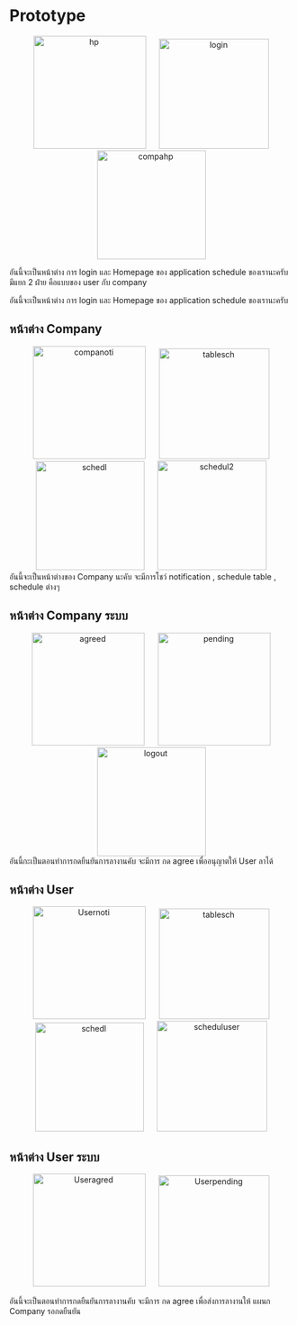 <h1>Prototype</h1> 
<div style="text-align: center;">
    <img src="https://github.com/Bhirapat/img/blob/main/loginscreen.png" alt="hp" width="200" style="margin: 0 10px;">
    <img src="https://github.com/Bhirapat/img/blob/main/compa.png" alt="login" width="195" style="margin: 0 10px;">
    <img src="https://github.com/Bhirapat/img/blob/main/compahomepage.png" alt="compahp" width="193" style="margin: 0 10px;">
</div>


อันนี้จะเป็นหน้าต่าง การ login และ Homepage ของ application schedule ของเรานะครับ มีแยก 2 ฝ่าย คือแบบของ user กับ company

อันนี้จะเป็นหน้าต่าง การ login และ Homepage ของ application schedule ของเรานะครับ


<h2>หน้าต่าง Company</h2>

<div style="text-align: center;">
 <img src="https://github.com/Bhirapat/img/blob/main/companoti.png" alt="companoti" width="200" style="margin: 0 10px;">
 <img src="https://github.com/Bhirapat/img/blob/main/compascheduletable.png" alt="tablesch" width="196" style="margin: 0 10px;">
 <img src="https://github.com/Bhirapat/img/blob/main/compa%20schedule.png" alt="schedl" width="193" style="margin: 0 10px;">
 <img src="https://github.com/Bhirapat/img/blob/main/compaschedule2.png" alt="schedul2" width="194" style="margin: 0 10px;">
 </div>
อันนี้จะเป็นหน้าต่างของ Company นะคับ จะมีการโชว์ notification , schedule table , schedule ต่างๆ

<h2>หน้าต่าง Company ระบบ</h2>

<div style="text-align: center;">
 <img src="https://github.com/Bhirapat/img/blob/main/compaagree.png" alt="agreed" width="200" style="margin: 0 10px;">
 <img src="https://github.com/Bhirapat/img/blob/main/compapending.png" alt="pending" width="200" style="margin: 0 10px;">
 <img src="https://github.com/Bhirapat/img/blob/main/compa%20logout.png" alt="logout" width="193" style="margin: 0 10px;">
 </div>
 อันนี้กะเป็นตอนทำการกดยืนยันการลางานคับ จะมีการ กด agree เพื่ออนุญาตให้ User ลาได้

 <h2>หน้าต่าง User</h2>

 <div style="text-align: center;">
 <img src="https://github.com/Bhirapat/img/blob/main/companoti.png" alt="Usernoti" width="200" style="margin: 0 10px;">
 <img src="https://github.com/Bhirapat/img/blob/main/compascheduletable.png" alt="tablesch" width="196" style="margin: 0 10px;">
 <img src="https://github.com/Bhirapat/img/blob/main/compa%20schedule.png" alt="schedl" width="193" style="margin: 0 10px;">
 <img src="https://github.com/Bhirapat/img/blob/main/userschd.png" alt="scheduluser" width="196" style="margin: 0 10px;">
 </div>

 <h2>หน้าต่าง User ระบบ</h2>

 <div style="text-align: center;">
 <img src="https://github.com/Bhirapat/img/blob/main/useragreed.png" alt="Useragred" width="200" style="margin: 0 10px;">
 <img src="https://github.com/Bhirapat/img/blob/main/userpending.png" alt="Userpending" width="197" style="margin: 0 10px;">
 </div>

  อันนี้จะเป็นตอนทำการกดยืนยันการลางานคับ จะมีการ กด agree เพื่อส่งการลางานให้ แผนก Company รอกดยืนยัน
